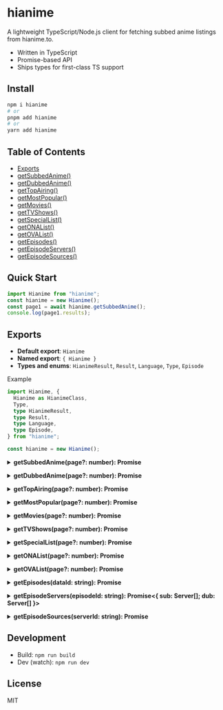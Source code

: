 # hianime

A lightweight TypeScript/Node.js client for fetching subbed anime listings from hianime.to.

- Written in TypeScript
- Promise-based API
- Ships types for first-class TS support

## Install

```bash
npm i hianime
# or
pnpm add hianime
# or
yarn add hianime
```

## Table of Contents

- [Exports](#exports)
- [getSubbedAnime()](#getsubbedanime)
- [getDubbedAnime()](#getdubbedanime)
- [getTopAiring()](#gettopairing)
- [getMostPopular()](#getmostpopular)
- [getMovies()](#getmovies)
- [getTVShows()](#gettvshows)
- [getSpecialList()](#getspeciallist)
- [getONAList()](#getonalist)
- [getOVAList()](#getovalist)
- [getEpisodes()](#getepisodes)
- [getEpisodeServers()](#getepisodeservers)
- [getEpisodeSources()](#getepisodesources)

## Quick Start

```ts
import Hianime from "hianime";
const hianime = new Hianime();
const page1 = await hianime.getSubbedAnime();
console.log(page1.results);
```

<a id="exports"></a>

## Exports

- **Default export**: `Hianime`
- **Named export**: `{ Hianime }`
- **Types and enums**: `HianimeResult`, `Result`, `Language`, `Type`, `Episode`

Example

```ts
import Hianime, {
  Hianime as HianimeClass,
  Type,
  type HianimeResult,
  type Result,
  type Language,
  type Episode,
} from "hianime";

const hianime = new Hianime();
```

<a id="getsubbedanime"></a>

<details>
  <summary><strong>getSubbedAnime(page?: number): Promise<HianimeResult></strong></summary>

Example

```ts
import Hianime from "hianime";
const hianime = new Hianime();
//the page number is optional, defaults to 1
const res = await hianime.getSubbedAnime();
console.log(res);
```

Response

```json
{
  "page": 1,
  "totalPage": 231,
  "hasNextPage": true,
  "results": [
    {
      "id": "/dungeons-and-television-19841",
      "image": "https://cdn.noitatnemucod.net/thumbnail/300x400/100/64af49f767c62aac9c02a8c4025a726d.jpg",
      "title": "Dungeons & Television",
      "type": "ONA",
      "language": {
        "sub": "1",
        "dub": "1"
      },
      "dataId": "19841"
    },
    {
      "id": "/lord-of-mysteries-old-neils-mysticism-class-19839",
      "image": "https://cdn.noitatnemucod.net/thumbnail/300x400/100/e6f282dc48539d8dc89d6de820791bcb.jpg",
      "title": "Lord of Mysteries - Old Neil's Mysticism Class",
      "type": "SPECIAL",
      "language": {
        "sub": "5",
        "dub": null
      },
      "dataId": "19839"
    }
  ]
}
```

</details>

<a id="getdubbedanime"></a>

<details>
  <summary><strong>getDubbedAnime(page?: number): Promise<HianimeResult></strong></summary>

Example

```ts
const res = await hianime.getDubbedAnime();
```

Response

```json
{
  "page": 1,
  "totalPage": 94,
  "hasNextPage": true,
  "results": [
    {
      "id": "/dungeons-and-television-19841",
      "image": "https://cdn.noitatnemucod.net/thumbnail/300x400/100/64af49f767c62aac9c02a8c4025a726d.jpg",
      "title": "Dungeons & Television",
      "type": "ONA",
      "language": {
        "sub": "1",
        "dub": "1"
      },
      "dataId": "19841"
    },
    {
      "id": "/new-gods-nezha-reborn-19834",
      "image": "https://cdn.noitatnemucod.net/thumbnail/300x400/100/41cf0de655170b7903d4be477874b230.jpg",
      "title": "New Gods: Nezha Reborn",
      "type": "MOVIE",
      "language": {
        "sub": "1",
        "dub": "1"
      },
      "dataId": "19834"
    }
  ]
}
```

</details>

<a id="gettopairing"></a>

<details>
  <summary><strong>getTopAiring(page?: number): Promise<HianimeResult></strong></summary>

Example

```ts
const hianime = new Hianime();

const result = await hianime.getTopAiring();
console.log(JSON.stringify(result, null, 2));
```

Response

```json
{
  "page": 1,
  "totalPage": 11,
  "hasNextPage": true,
  "results": [
    {
      "id": "/dan-da-dan-season-2-19793",
      "image": "https://cdn.noitatnemucod.net/thumbnail/300x400/100/4303d95c719242ab6e459d477b0a8c08.jpg",
      "title": "Dan Da Dan Season 2",
      "type": "TV",
      "language": {
        "sub": "7",
        "dub": "7"
      },
      "dataId": "19793"
    },
    {
      "id": "/no-longer-allowed-in-another-world-19247",
      "image": "https://cdn.noitatnemucod.net/thumbnail/300x400/100/8b97e75f9de748632c4458eefb3ec8d8.jpg",
      "title": "No Longer Allowed In Another World",
      "type": "TV",
      "language": {
        "sub": "12",
        "dub": "12"
      },
      "dataId": "19247"
    }
  ]
}
```

</details>

<a id="getmostpopular"></a>

<details>
  <summary><strong>getMostPopular(page?: number): Promise<HianimeResult></strong></summary>

Example

```ts
const res = await hianime.getMostPopular();
```

Response

```json
{
  "page": 1,
  "totalPage": 50,
  "hasNextPage": true,
  "results": [
    {
      "id": "/one-piece-100",
      "image": "https://cdn.noitatnemucod.net/thumbnail/300x400/100/bcd84731a3eda4f4a306250769675065.jpg",
      "title": "One Piece",
      "type": "TV",
      "language": {
        "sub": "1140",
        "dub": "1133"
      },
      "dataId": "100"
    },
    {
      "id": "/naruto-shippuden-355",
      "image": "https://cdn.noitatnemucod.net/thumbnail/300x400/100/9cbcf87f54194742e7686119089478f8.jpg",
      "title": "Naruto: Shippuden",
      "type": "TV",
      "language": {
        "sub": "500",
        "dub": "500"
      },
      "dataId": "355"
    }
  ]
}
```

</details>

<a id="getmovies"></a>

<details>
  <summary><strong>getMovies(page?: number): Promise<HianimeResult></strong></summary>

Example

```ts
const res = await hianime.getMovies();
```

Response

```json
{
  "page": 1,
  "totalPage": 35,
  "hasNextPage": true,
  "results": [
    {
      "id": "/ne-zha-2-19835",
      "image": "https://cdn.noitatnemucod.net/thumbnail/300x400/100/61538876bc30bcc5e8f7ba9c43eb6de3.jpg",
      "title": "Ne Zha 2",
      "type": "MOVIE",
      "language": {
        "sub": "1",
        "dub": null
      },
      "dataId": "19835"
    },
    {
      "id": "/new-gods-nezha-reborn-19834",
      "image": "https://cdn.noitatnemucod.net/thumbnail/300x400/100/41cf0de655170b7903d4be477874b230.jpg",
      "title": "New Gods: Nezha Reborn",
      "type": "MOVIE",
      "language": {
        "sub": "1",
        "dub": "1"
      },
      "dataId": "19834"
    }
  ]
}
```

</details>

<a id="gettvshows"></a>

<details>
  <summary><strong>getTVShows(page?: number): Promise<HianimeResult></strong></summary>

Example

```ts
const res = await hianime.getTVShows();
```

Response

```json
{
  "page": 1,
  "totalPage": 121,
  "hasNextPage": true,
  "results": [
    {
      "id": "/peter-grill-and-the-philosophers-time-uncensored-19832",
      "image": "https://cdn.noitatnemucod.net/thumbnail/300x400/100/a78870432e4342cfb407094fe7588497.jpg",
      "title": "Peter Grill and the Philosopher's Time [Uncensored]",
      "type": "TV",
      "language": {
        "sub": "12",
        "dub": "12"
      },
      "dataId": "19832"
    },
    {
      "id": "/punirunes-puni-3-19810",
      "image": "https://cdn.noitatnemucod.net/thumbnail/300x400/100/f2e1961fa1f8ca51c8a40908c049118f.jpg",
      "title": "Punirunes: Puni 3",
      "type": "TV",
      "language": {
        "sub": "7",
        "dub": null
      },
      "dataId": "19810"
    }
  ]
}
```

</details>

<a id="getspeciallist"></a>

<details>
  <summary><strong>getSpecialList(page?: number): Promise<HianimeResult></strong></summary>

Example

```ts
const res = await hianime.getSpecialList();
```

Response

```json
{
  "page": 1,
  "totalPage": 23,
  "hasNextPage": true,
  "results": [
    {
      "id": "/lord-of-mysteries-old-neils-mysticism-class-19839",
      "image": "https://cdn.noitatnemucod.net/thumbnail/300x400/100/e6f282dc48539d8dc89d6de820791bcb.jpg",
      "title": "Lord of Mysteries - Old Neil's Mysticism Class",
      "type": "SPECIAL",
      "language": {
        "sub": "5",
        "dub": null
      },
      "dataId": "19839"
    },
    {
      "id": "/private-tutor-to-the-dukes-daughter-recap-19831",
      "image": "https://cdn.noitatnemucod.net/thumbnail/300x400/100/87693000cc4e2cab02fe8a89e1a1fcc8.jpg",
      "title": "Private Tutor to the Duke's Daughter (Recap)",
      "type": "SPECIAL",
      "language": {
        "sub": "1",
        "dub": null
      },
      "dataId": "19831"
    }
  ]
}
```

</details>

<a id="getonalist"></a>

<details>
  <summary><strong>getONAList(page?: number): Promise<HianimeResult></strong></summary>

Example

```ts
const res = await hianime.getONAList();
```

Response

```json
{
  "page": 1,
  "totalPage": 31,
  "hasNextPage": true,
  "results": [
    {
      "id": "/dungeons-and-television-19841",
      "image": "https://cdn.noitatnemucod.net/thumbnail/300x400/100/64af49f767c62aac9c02a8c4025a726d.jpg",
      "title": "Dungeons & Television",
      "type": "ONA",
      "language": {
        "sub": "1",
        "dub": "1"
      },
      "dataId": "19841"
    },
    {
      "id": "/tiger-coming-in-19838",
      "image": "https://cdn.noitatnemucod.net/thumbnail/300x400/100/6f8786f19a0f428ba2405cc8408a526e.jpg",
      "title": "Tiger Coming In",
      "type": "ONA",
      "language": {
        "sub": "8",
        "dub": null
      },
      "dataId": "19838"
    }
  ]
}
```

</details>

<a id="getovalist"></a>

<details>
  <summary><strong>getOVAList(page?: number): Promise<HianimeResult></strong></summary>

Example

```ts
const res = await hianime.getOVAList();
```

Response

```json
{
  "page": 1,
  "totalPage": 30,
  "hasNextPage": true,
  "results": [
    {
      "id": "/the-idolm-at-ster-shiny-colors-2nd-season-shhis-19667",
      "image": "https://cdn.noitatnemucod.net/thumbnail/300x400/100/f34a23c1531b9bb2d69d6e7e5a30735e.jpg",
      "title": "The iDOLM@STER Shiny Colors 2nd Season: SHHis",
      "type": "OVA",
      "language": {
        "sub": "1",
        "dub": null
      },
      "dataId": "19667"
    },
    {
      "id": "/konosuba-gods-blessing-on-this-wonderful-world-3-ova-19611",
      "image": "https://cdn.noitatnemucod.net/thumbnail/300x400/100/9a5fb3ba0947bb487b71b0a74e3d495a.jpg",
      "title": "KonoSuba: God's Blessing on This Wonderful World! 3 OVA",
      "type": "OVA",
      "language": {
        "sub": "2",
        "dub": null
      },
      "dataId": "19611"
    }
  ]
}
```

</details>

<a id="getepisodes"></a>

<details>
  <summary><strong>getEpisodes(dataId: string): Promise<Episode[]></strong></summary>
**Note**: `dataId` comes from each `Result` returned by listing methods.

Example

```ts
// Suppose you got dataId from a listing result
const episodes = await hianime.getEpisodes("112");
console.log(episodes);
```

Response

```json
[
  {
    "id": "3303",
    "number": "1",
    "title": "To You Two Thousand Years Later",
    "href": "/watch/attack-on-titan-112?ep=3303"
  },
  {
    "id": "3304",
    "number": "2",
    "title": "That Day",
    "href": "/watch/attack-on-titan-112?ep=3304"
  },
  {
    "id": "3305",
    "number": "3",
    "title": "Shining Dimly in the Midst of Despair",
    "href": "/watch/attack-on-titan-112?ep=3305"
  },
  {
    "id": "3306",
    "number": "4",
    "title": "Night of the Disbanding",
    "href": "/watch/attack-on-titan-112?ep=3306"
  }
]
```

</details>

<a id="getepisodeservers"></a>

<details>
  <summary><strong>getEpisodeServers(episodeId: string): Promise<{ sub: Server[]; dub: Server[] }></strong></summary>
**Server**: `{ type: string; id: string; serverId: string; name: string }`

Example

```ts
// Use an episode id from getEpisodes()
const servers = await hianime.getEpisodeServers("3303");
console.log(servers);
```

Response

```json
{
  "sub": [
    {
      "type": "sub",
      "id": "579601",
      "serverId": "4",
      "name": "HD-1"
    },
    {
      "type": "sub",
      "id": "1180455",
      "serverId": "6",
      "name": "HD-3"
    },
    {
      "type": "sub",
      "id": "413285",
      "serverId": "1",
      "name": "HD-2"
    }
  ],
  "dub": [
    {
      "type": "dub",
      "id": "586962",
      "serverId": "4",
      "name": "HD-1"
    },
    {
      "type": "dub",
      "id": "1180405",
      "serverId": "6",
      "name": "HD-3"
    },
    {
      "type": "dub",
      "id": "7481",
      "serverId": "1",
      "name": "HD-2"
    }
  ]
}
```

</details>

<a id="getepisodesources"></a>

<details>
  <summary><strong>getEpisodeSources(serverId: string): Promise<HianimeSources></strong></summary>
**Note**: `serverId` comes from objects returned by `getEpisodeServers()`.

Example

```ts
const data = await hianime.getEpisodeSources("579601");
console.log(data);
```

Response

```json
{
  "sources": [
    {
      "file": "https://lightningflash39.live/_v7/85da27503d497abadce04a6c756a9bfad648451cfea9f39d3c2a584a9ffb45644417f699e0da69cb4f50701ecebb8b1d75d4f37b02dc2eeb0e32a287de765222ad083ea27aa71e7dc61b69b07dccc5558c5451e2ff91642435e5ebc7dbfce30db6a9e2367f75ad4173dac32b5f950b11d5f662e56f75fe72efb3518b4e008b1c/master.m3u8",
      "type": "hls"
    }
  ],
  "tracks": [
    {
      "file": "https://megacloudforest.xyz/subtitle/5fbacd492a343a2f30b97d682b61b985/eng-2.vtt",
      "label": "English",
      "kind": "captions",
      "default": true
    },
    {
      "file": "https://megacloudforest.xyz/subtitle/5fbacd492a343a2f30b97d682b61b985/eng-3.vtt",
      "label": "English",
      "kind": "captions"
    },
    {
      "file": "https://megacloudforest.xyz/subtitle/806a582526a4c5a226514316bd5b6f64/806a582526a4c5a226514316bd5b6f64.vtt",
      "label": "English - (Crunchyroll)",
      "kind": "captions"
    },
    {
      "file": "https://megacloudforest.xyz/subtitle/5fbacd492a343a2f30b97d682b61b985/por-4.vtt",
      "label": "Portuguese",
      "kind": "captions"
    },
    {
      "file": "https://megacloudforest.xyz/subtitle/5fbacd492a343a2f30b97d682b61b985/spa-5.vtt",
      "label": "Spanish",
      "kind": "captions"
    },
    {
      "file": "https://megacloudforest.xyz/thumbnails/9f851301fa0ea7b316599351ccedb423/thumbnails.vtt",
      "kind": "thumbnails"
    }
  ],
  "encrypted": false,
  "intro": {
    "start": 138,
    "end": 215
  },
  "outro": {
    "start": 1452,
    "end": 1542
  },
  "server": 4
}
```

</details>

## Development

- Build: `npm run build`
- Dev (watch): `npm run dev`

## License

MIT
